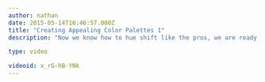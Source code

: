 ```yaml
---
author: nathan
date: 2015-05-14T16:46:57.000Z
title: "Creating Appealing Color Palettes 1"
description: "Now we know how to hue shift like the pros, we are ready to tackle color palettes. They are the painter's ammunitions: emotionally loaded cartridges to shoot on the canvas. They help us to shape both our creations' form and its content."

type: video

videoid: x_rG-hB-YNk
---
```


